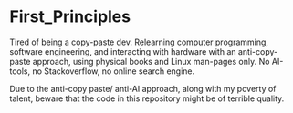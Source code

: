 # First_Principles
Tired of being a copy-paste dev. Relearning computer programming, software engineering, and interacting with hardware with an anti-copy-paste approach, using physical books and Linux man-pages only. No AI-tools, no Stackoverflow, no online search engine.

Due to the anti-copy paste/ anti-AI approach, along with my poverty of talent, beware that the code in this repository might be of terrible quality.
